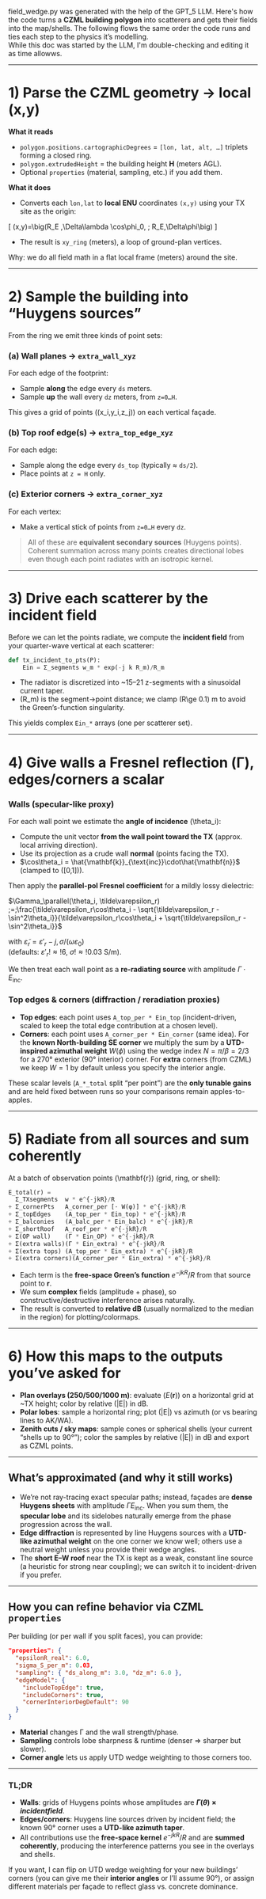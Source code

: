 field_wedge.py was generated with the help of the GPT_5 LLM. Here's how the code turns a **CZML building polygon** into scatterers and gets their fields 
into the map/shells. 
The following flows the same order the code runs and ties each step to the physics it’s modelling.  
While this doc was started by the LLM, I'm double-checking and editing it as time allowws.

---

# 1) Parse the CZML geometry → local (x,y)

**What it reads**

* `polygon.positions.cartographicDegrees` = `[lon, lat, alt, …]` triplets forming a closed ring.
* `polygon.extrudedHeight` = the building height **H** (meters AGL).
* Optional `properties` (material, sampling, etc.) if you add them.

**What it does**

* Converts each `lon,lat` to **local ENU** coordinates `(x,y)` using your TX site as the origin:

[
(x,y)=\big(R_E ,\Delta\lambda \cos\phi_0, ; R_E,\Delta\phi\big)
]

* The result is `xy_ring` (meters), a loop of ground-plan vertices.

Why: we do all field math in a flat local frame (meters) around the site.

---

# 2) Sample the building into “Huygens sources”

From the ring we emit three kinds of point sets:

### (a) Wall planes → `extra_wall_xyz`

For each edge of the footprint:

* Sample **along** the edge every `ds` meters.
* Sample **up** the wall every `dz` meters, from `z=0…H`.

This gives a grid of points ((x_i,y_i,z_j)) on each vertical façade.

### (b) Top roof edge(s) → `extra_top_edge_xyz`

For each edge:

* Sample along the edge every `ds_top` (typically ≈ `ds/2`).
* Place points at `z = H` only.

### (c) Exterior corners → `extra_corner_xyz`

For each vertex:

* Make a vertical stick of points from `z=0…H` every `dz`.

> All of these are **equivalent secondary sources** (Huygens points). Coherent summation across many points creates directional lobes even though each point radiates with an isotropic kernel.

---

# 3) Drive each scatterer by the incident field

Before we can let the points radiate, we compute the **incident field** from your quarter-wave vertical at each scatterer:

```python
def tx_incident_to_pts(P):
    Ein = Σ_segments w_m * exp(-j k R_m)/R_m
```

* The radiator is discretized into ~15–21 z-segments with a sinusoidal current taper.
* (R_m) is the segment→point distance; we clamp (R\ge 0.1) m to avoid the Green’s-function singularity.

This yields complex `Ein_*` arrays (one per scatterer set).

---

# 4) Give walls a Fresnel reflection (Γ), edges/corners a scalar

### Walls (specular-like proxy)

For each wall point we estimate the **angle of incidence** (\theta_i):

* Compute the unit vector **from the wall point toward the TX** (approx. local arriving direction).
* Use its projection as a crude wall **normal** (points facing the TX).
* $\cos\theta_i = \hat{\mathbf{k}}_{\text{inc}}\cdot\hat{\mathbf{n}}$ (clamped to ([0,1])).

Then apply the **parallel-pol Fresnel coefficient** for a mildly lossy dielectric:

$\Gamma_\parallel(\theta_i, \tilde\varepsilon_r) ;=;\frac{\tilde\varepsilon_r\cos\theta_i - \sqrt{\tilde\varepsilon_r - \sin^2\theta_i}}{\tilde\varepsilon_r\cos\theta_i + \sqrt{\tilde\varepsilon_r - \sin^2\theta_i}}$

with $\tilde\varepsilon_r = \varepsilon'_r - j,\sigma/(\omega\varepsilon_0)$  
(defaults: $\varepsilon'_r!\approx!6,\ \sigma!\approx!0.03~\mathrm{S/m}$).

We then treat each wall point as a **re-radiating source** with amplitude $\Gamma \cdot E_{\text{inc}}$.

### Top edges & corners (diffraction / reradiation proxies)

* **Top edges**: each point uses `A_top_per * Ein_top` (incident-driven, scaled to keep the total edge contribution at a chosen level).
* **Corners**: each point uses `A_corner_per * Ein_corner` (same idea).
  For the **known North-building SE corner** we multiply the sum by a **UTD-inspired azimuthal weight** $W(\phi)$ using the wedge index $N=\pi/\beta=2/3$ for a 270° exterior (90° interior) corner.
  For **extra** corners (from CZML) we keep $W=1$ by default unless you specify the interior angle.

These scalar levels (`A_*_total` split “per point”) are the **only tunable gains** and are held fixed between runs so your comparisons remain apples-to-apples.

---

# 5) Radiate from all sources and sum coherently

At a batch of observation points (\mathbf{r}) (grid, ring, or shell):

```python
E_total(r) =
  Σ_TXsegments  w * e^{-jkR}/R
+ Σ_cornerPts   A_corner_per [⋅ W(φ)] * e^{-jkR}/R
+ Σ_topEdges    (A_top_per * Ein_top) * e^{-jkR}/R
+ Σ_balconies   (A_balc_per * Ein_balc) * e^{-jkR}/R
+ Σ_shortRoof   A_roof_per * e^{-jkR}/R
+ Σ(OP wall)    (Γ * Ein_OP) * e^{-jkR}/R
+ Σ(extra walls)(Γ * Ein_extra) * e^{-jkR}/R
+ Σ(extra tops) (A_top_per * Ein_extra) * e^{-jkR}/R
+ Σ(extra corners)(A_corner_per * Ein_extra) * e^{-jkR}/R
```

* Each term is the **free-space Green’s function** $e^{-jkR}/R$ from that source point to $\mathbf{r}$.
* We sum **complex** fields (amplitude + phase), so constructive/destructive interference arises naturally.
* The result is converted to **relative dB** (usually normalized to the median in the region) for plotting/colormaps.

---

# 6) How this maps to the outputs you’ve asked for

* **Plan overlays (250/500/1000 m)**: evaluate $(E(\mathbf{r}))$ on a horizontal grid at ~TX height; color by relative (|E|) in dB.
* **Polar lobes**: sample a horizontal ring; plot (|E|) vs azimuth (or vs bearing lines to AK/WA).
* **Zenith cuts / sky maps**: sample cones or spherical shells (your current “shells up to 90°”); color the samples by relative (|E|) in dB and export as CZML points.

---

## What’s approximated (and why it still works)

* We’re not ray-tracing exact specular paths; instead, façades are **dense Huygens sheets** with amplitude $\Gamma E_{\text{inc}}$. When you sum them, the **specular lobe** and its sidelobes naturally emerge from the phase progression across the wall.
* **Edge diffraction** is represented by line Huygens sources with a **UTD-like azimuthal weight** on the one corner we know well; others use a neutral weight unless you provide their wedge angles.
* The **short E–W roof** near the TX is kept as a weak, constant line source (a heuristic for strong near coupling); we can switch it to incident-driven if you prefer.

---

## How you can refine behavior via CZML `properties`

Per building (or per wall if you split faces), you can provide:

```json
"properties": {
  "epsilonR_real": 6.0,
  "sigma_S_per_m": 0.03,
  "sampling": { "ds_along_m": 3.0, "dz_m": 6.0 },
  "edgeModel": {
    "includeTopEdge": true,
    "includeCorners": true,
    "cornerInteriorDegDefault": 90
  }
}
```

* **Material** changes Γ and the wall strength/phase.
* **Sampling** controls lobe sharpness & runtime (denser ⇒ sharper but slower).
* **Corner angle** lets us apply UTD wedge weighting to those corners too.

---

### TL;DR

* **Walls**: grids of Huygens points whose amplitudes are **$Γ(θ) × incident field$**.
* **Edges/corners**: Huygens line sources driven by incident field; the known 90° corner uses a **UTD-like azimuth taper**.
* All contributions use the **free-space kernel** $e^{-jkR}/R$ and are **summed coherently**, producing the interference patterns you see in the overlays and shells.

If you want, I can flip on UTD wedge weighting for your new buildings’ corners (you can give me their **interior angles** or I’ll assume 90°), or assign different materials per façade to reflect glass vs. concrete dominance.
